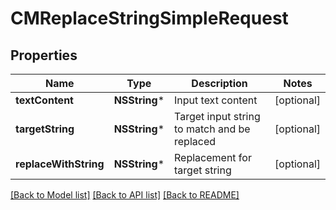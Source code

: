 # CMReplaceStringSimpleRequest

## Properties
Name | Type | Description | Notes
------------ | ------------- | ------------- | -------------
**textContent** | **NSString*** | Input text content | [optional] 
**targetString** | **NSString*** | Target input string to match and be replaced | [optional] 
**replaceWithString** | **NSString*** | Replacement for target string | [optional] 

[[Back to Model list]](../README.md#documentation-for-models) [[Back to API list]](../README.md#documentation-for-api-endpoints) [[Back to README]](../README.md)


